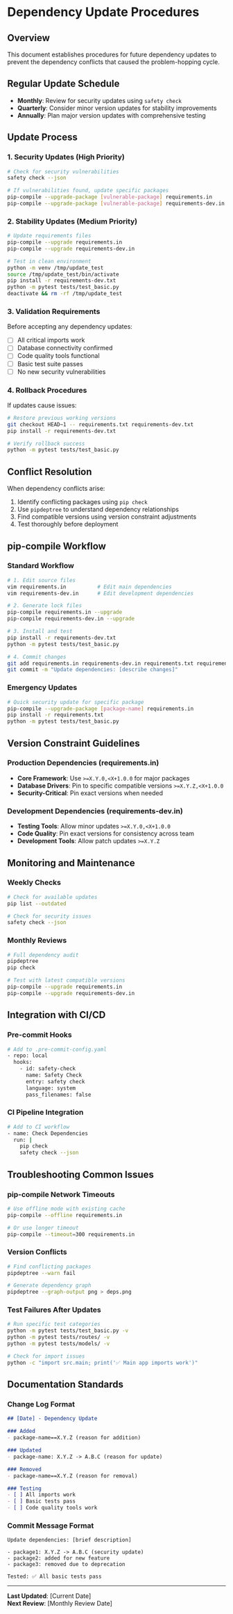 # Dependency Update Procedures

## Overview
This document establishes procedures for future dependency updates to prevent the dependency conflicts that caused the problem-hopping cycle.

## Regular Update Schedule
- **Monthly**: Review for security updates using `safety check`
- **Quarterly**: Consider minor version updates for stability improvements
- **Annually**: Plan major version updates with comprehensive testing

## Update Process

### 1. Security Updates (High Priority)
```bash
# Check for security vulnerabilities
safety check --json

# If vulnerabilities found, update specific packages
pip-compile --upgrade-package [vulnerable-package] requirements.in
pip-compile --upgrade-package [vulnerable-package] requirements-dev.in
```

### 2. Stability Updates (Medium Priority)  
```bash
# Update requirements files
pip-compile --upgrade requirements.in
pip-compile --upgrade requirements-dev.in

# Test in clean environment
python -m venv /tmp/update_test
source /tmp/update_test/bin/activate
pip install -r requirements-dev.txt
python -m pytest tests/test_basic.py
deactivate && rm -rf /tmp/update_test
```

### 3. Validation Requirements
Before accepting any dependency updates:
- [ ] All critical imports work
- [ ] Database connectivity confirmed  
- [ ] Code quality tools functional
- [ ] Basic test suite passes
- [ ] No new security vulnerabilities

### 4. Rollback Procedures
If updates cause issues:
```bash
# Restore previous working versions
git checkout HEAD~1 -- requirements.txt requirements-dev.txt
pip install -r requirements-dev.txt

# Verify rollback success
python -m pytest tests/test_basic.py
```

## Conflict Resolution
When dependency conflicts arise:
1. Identify conflicting packages using `pip check`
2. Use `pipdeptree` to understand dependency relationships
3. Find compatible versions using version constraint adjustments
4. Test thoroughly before deployment

## pip-compile Workflow

### Standard Workflow
```bash
# 1. Edit source files
vim requirements.in          # Edit main dependencies 
vim requirements-dev.in      # Edit development dependencies

# 2. Generate lock files
pip-compile requirements.in --upgrade
pip-compile requirements-dev.in --upgrade

# 3. Install and test
pip install -r requirements-dev.txt
python -m pytest tests/test_basic.py

# 4. Commit changes
git add requirements.in requirements-dev.in requirements.txt requirements-dev.txt
git commit -m "Update dependencies: [describe changes]"
```

### Emergency Updates
```bash
# Quick security update for specific package
pip-compile --upgrade-package [package-name] requirements.in
pip install -r requirements.txt
python -m pytest tests/test_basic.py
```

## Version Constraint Guidelines

### Production Dependencies (requirements.in)
- **Core Framework**: Use `>=X.Y.0,<X+1.0.0` for major packages
- **Database Drivers**: Pin to specific compatible versions `>=X.Y.Z,<X+1.0.0`
- **Security-Critical**: Pin exact versions when needed

### Development Dependencies (requirements-dev.in)  
- **Testing Tools**: Allow minor updates `>=X.Y.0,<X+1.0.0`
- **Code Quality**: Pin exact versions for consistency across team
- **Development Tools**: Allow patch updates `>=X.Y.Z`

## Monitoring and Maintenance

### Weekly Checks
```bash
# Check for available updates
pip list --outdated

# Check for security issues
safety check --json
```

### Monthly Reviews
```bash
# Full dependency audit
pipdeptree
pip check

# Test with latest compatible versions
pip-compile --upgrade requirements.in
pip-compile --upgrade requirements-dev.in
```

## Integration with CI/CD

### Pre-commit Hooks
```bash
# Add to .pre-commit-config.yaml
- repo: local
  hooks:
    - id: safety-check
      name: Safety Check
      entry: safety check
      language: system
      pass_filenames: false
```

### CI Pipeline Integration
```bash
# Add to CI workflow
- name: Check Dependencies
  run: |
    pip check
    safety check --json
```

## Troubleshooting Common Issues

### pip-compile Network Timeouts
```bash
# Use offline mode with existing cache
pip-compile --offline requirements.in

# Or use longer timeout
pip-compile --timeout=300 requirements.in
```

### Version Conflicts
```bash
# Find conflicting packages
pipdeptree --warn fail

# Generate dependency graph
pipdeptree --graph-output png > deps.png
```

### Test Failures After Updates
```bash
# Run specific test categories
python -m pytest tests/test_basic.py -v
python -m pytest tests/routes/ -v
python -m pytest tests/models/ -v

# Check for import issues
python -c "import src.main; print('✅ Main app imports work')"
```

## Documentation Standards

### Change Log Format
```markdown
## [Date] - Dependency Update

### Added
- package-name==X.Y.Z (reason for addition)

### Updated  
- package-name: X.Y.Z -> A.B.C (reason for update)

### Removed
- package-name==X.Y.Z (reason for removal)

### Testing
- [ ] All imports work
- [ ] Basic tests pass
- [ ] Code quality tools work
```

### Commit Message Format
```
Update dependencies: [brief description]

- package1: X.Y.Z -> A.B.C (security update)
- package2: added for new feature
- package3: removed due to deprecation

Tested: ✅ All basic tests pass
```

---

**Last Updated**: [Current Date]  
**Next Review**: [Monthly Review Date]